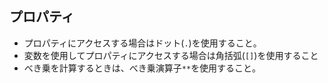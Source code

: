 ## プロパティ

* プロパティにアクセスする場合はドット(`.`)を使用すること。
* 変数を使用してプロパティにアクセスする場合は角括弧(`[]`)を使用すること
* べき乗を計算するときは、べき乗演算子`**`を使用すること。